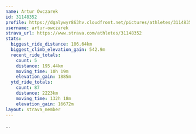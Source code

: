 ```yaml
---
name: Artur Owczarek
id: 31148352
profile: https://dgalywyr863hv.cloudfront.net/pictures/athletes/31148352/15906846/1/large.jpg
username: artur-owczarek
strava_url: https://www.strava.com/athletes/31148352
stats:
  biggest_ride_distance: 106.64km
  biggest_climb_elevation_gain: 542.9m
  recent_ride_totals:
    count: 5
    distance: 195.44km
    moving_time: 10h 19m
    elevation_gain: 1885m
  ytd_ride_totals:
    count: 87
    distance: 2223km
    moving_time: 132h 18m
    elevation_gain: 16672m
layout: strava_member
--- 
```

...
